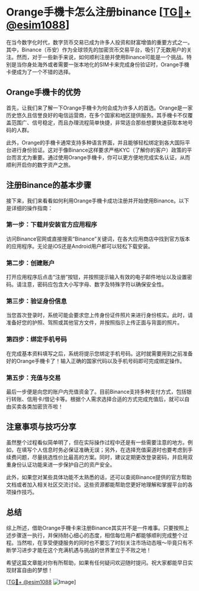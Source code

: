 # Orange手機卡怎么注册binance [[TG💪+ @esim1088](https://t.me/s/esim1088)]

在当今数字化时代，数字货币交易已成为许多人投资和财富增值的重要方式之一。其中，Binance（币安）作为全球领先的加密货币交易平台，吸引了无数用户的关注。然而，对于一些新手来说，如何顺利注册并使用Binance可能是一个挑战。特别是当你身处海外或者需要一张本地化的SIM卡来完成身份验证时，Orange手機卡便成为了一个不错的选择。

## Orange手機卡的优势

首先，让我们来了解一下Orange手機卡为何会成为许多人的首选。Orange是一家历史悠久且信誉良好的电信运营商，在多个国家和地区提供服务。其手機卡不仅覆盖范围广、信号稳定，而且办理流程简单快捷，非常适合那些想要快速获取本地号码的人群。

此外，Orange的手機卡通常支持多种语言界面，并且能够轻松绑定到各大国际平台进行身份验证。这对于像Binance这样要求严格KYC（了解你的客户）政策的平台而言尤为重要。通过使用Orange手機卡，你可以更方便地完成实名认证，从而顺利开启你的数字资产之旅。

## 注册Binance的基本步骤

接下来，我们来看看如何利用Orange手機卡成功注册并开始使用Binance。以下是详细的操作指南：

### 第一步：下载并安装官方应用程序
访问Binance官网或直接搜索“Binance”关键词，在各大应用商店中找到官方版本的应用程序。无论是iOS还是Android用户都可以轻松下载安装。

### 第二步：创建账户
打开应用程序后点击“注册”按钮，并按照提示输入有效的电子邮件地址以及设置密码。请注意，密码应包含大小写字母、数字及特殊字符以确保安全性。

### 第三步：验证身份信息
当您首次登录时，系统可能会要求您上传身份证件照片来进行身份核实。此时，请准备好您的护照、驾照或其他官方文件，并按照指示上传正面与背面的照片。

### 第四步：绑定手机号码
在完成基本资料填写之后，系统将提示您绑定手机号码。这时就需要用到之前准备好的Orange手機卡了！输入正确的国家代码以及手机号码即可完成绑定操作。

### 第五步：充值与交易
最后一步便是向您的账户内充值资金了。目前Binance支持多种支付方式，包括银行转账、信用卡/借记卡等。根据个人需求选择合适的方式完成充值后，就可以自由买卖各类加密货币啦！

## 注意事项与技巧分享

虽然整个过程看似简单明了，但在实际操作过程中还是有一些需要注意的地方。例如，在填写个人信息时务必保证准确无误；另外，在选择充值渠道时也要考虑到手续费问题，尽量挑选性价比最高的方案。同时，建议定期更改登录密码，并启用双重身份认证功能来进一步保护自己的资产安全。

此外，如果您对某些具体功能不太熟悉的话，还可以查阅Binance提供的官方帮助文档或者加入相关社区交流讨论。这些资源都能帮助您更好地理解和掌握平台的各项操作技巧。

## 总结

综上所述，借助Orange手機卡来注册Binance其实并不是一件难事。只要按照上述步骤逐一执行，并保持耐心细心的态度，相信每位用户都能够顺利完成整个过程。当然啦，在享受便捷服务的同时也不要忘了时刻关注市场动态哦～毕竟只有不断学习进步才能在这个充满机遇与挑战的世界里立于不败之地！

希望这篇文章能对你有所帮助，如果有任何疑问欢迎随时提问。祝大家都能早日实现财富自由的梦想！

[[TG💪+ @esim1088](https://t.me/s/esim1088) ![Image](https://i.postimg.cc/4NQfJmqS/Snipaste-2025-05-13-00-14-12.png)]